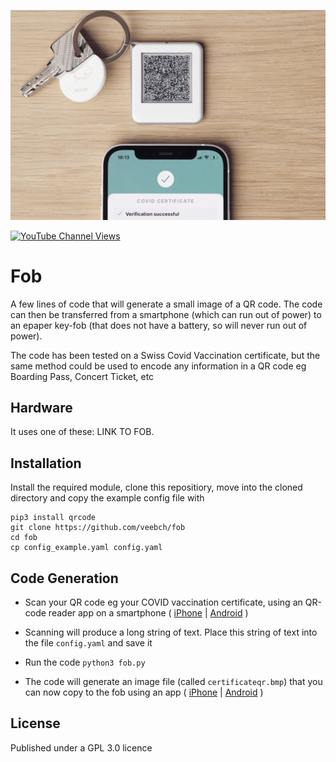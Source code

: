 ![Action Shot](/fobbed.jpg)

[![YouTube Channel Views](https://img.shields.io/youtube/channel/views/UCz5BOU9J9pB_O0B8-rDjCWQ?label=YouTube&style=social)](https://www.youtube.com/channel/UCz5BOU9J9pB_O0B8-rDjCWQ)

# Fob 

A few lines of code that will generate a small image of a QR code. The code can then be transferred from a smartphone (which can run out of power) to an epaper key-fob (that does not have a battery, so will never run out of power).

The code has been tested on a Swiss Covid Vaccination certificate, but the same method could be used to encode any information in a QR code eg Boarding Pass, Concert Ticket, etc 

## Hardware

It uses one of these: LINK TO FOB.

## Installation

Install the required module, clone this repositiory, move into the cloned directory and copy the example config file with 
```
pip3 install qrcode
git clone https://github.com/veebch/fob
cd fob
cp config_example.yaml config.yaml
```

## Code Generation

- Scan your QR code eg your COVID vaccination certificate, using an QR-code reader app on a smartphone ( [iPhone](https://apps.apple.com/us/app/qr-reader-for-iphone/id368494609) | [Android](https://play.google.com/store/apps/details?id=com.gamma.scan&hl=en&gl=US) )

- Scanning will produce a long string of text. Place this string of text into the file `config.yaml` and save it

- Run the code `python3 fob.py`

- The code will generate an image file (called `certificateqr.bmp`) that you can now copy to the fob using an app ( [iPhone](https://apps.apple.com/us/app/nfc-e-tag/id1518982217) | [Android](https://www.waveshare.com/w/upload/NFCTag_EN.apk) )

## License

Published under a GPL 3.0 licence
